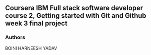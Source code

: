 ## Coursera IBM Full stack software developer course 2, Getting started with Git and Github week 3 final project

### Authors
BOINI HARNEESH YADAV
